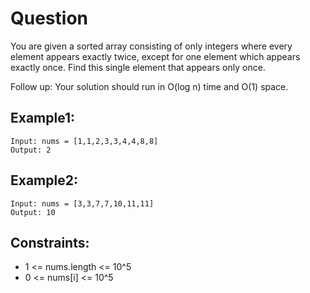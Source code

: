 # Question
You are given a sorted array consisting of only integers where every element appears exactly twice, except for one element which appears exactly once. Find this single element that appears only once.

Follow up: Your solution should run in O(log n) time and O(1) space.

## Example1:
```
Input: nums = [1,1,2,3,3,4,4,8,8]
Output: 2
```
## Example2:
```
Input: nums = [3,3,7,7,10,11,11]
Output: 10
```

## Constraints:
- 1 <= nums.length <= 10^5
- 0 <= nums[i] <= 10^5